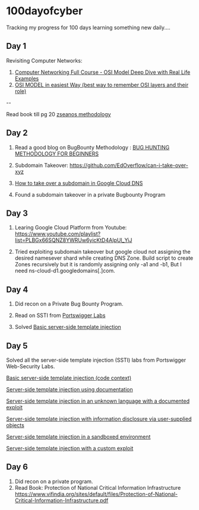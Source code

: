 # 100dayofcyber
Tracking my progress for 100 days learning something new daily....


## Day 1

Revisiting Computer Networks:
1. [Computer Networking Full Course - OSI Model Deep Dive with Real Life Examples](https://www.youtube.com/watch?v=IPvYjXCsTg8&t=2063s)
2. [OSI MODEL in easiest Way (best way to remember OSI layers and their role)](https://www.youtube.com/watch?v=Dppl6iA2G8Q&list=PLBGx66SQNZ8ZvdIoctCTWB3ApXQpQGEin&index=3)

--

Read book till pg 20 [zseanos methodology](https://www.bugbountyhunter.com/methodology/zseanos-methodology.pdf)

## Day 2

1. Read a good blog on BugBounty Methodology : [BUG HUNTING METHODOLOGY FOR BEGINNERS](https://infosecwriteups.com/bug-hunting-methodology-for-beginners-20b56f5e7d19)

2. Subdomain Takeover: https://github.com/EdOverflow/can-i-take-over-xyz

3. [How to take over a subdomain in Google Cloud DNS](https://binx.io/2022/01/27/how-to-take-over-a-subdomain-in-google-cloud-dns/)

4. Found a subdomain takeover in a private Bugbounty Program

## Day 3

1. Learing Google Cloud Platform from Youtube: https://www.youtube.com/playlist?list=PLBGx66SQNZ8YWRUw6yicKtD4AIpUl_YiJ

2. Tried exploiting subdomain takeover but google cloud not assigning the desired namesever shard while creating DNS Zone. Build script to create Zones recursively but it is randomly assigning only -a1 and -b1, But I need ns-cloud-d1.googledomains[.]com.

## Day 4

1. Did recon on a Private Bug Bounty Program.

2. Read on SSTI from [Portswigger Labs](https://portswigger.net/web-security/server-side-template-injection)

3. Solved [Basic server-side template injection](https://portswigger.net/web-security/server-side-template-injection/exploiting/lab-server-side-template-injection-basic)

## Day 5

Solved all the server-side template injection (SSTI) labs from Portswigger Web-Security Labs.

[Basic server-side template injection (code context)](https://portswigger.net/web-security/server-side-template-injection/exploiting/lab-server-side-template-injection-basic-code-context)

[Server-side template injection using documentation](https://portswigger.net/web-security/server-side-template-injection/exploiting/lab-server-side-template-injection-using-documentation)

[Server-side template injection in an unknown language with a documented exploit](https://portswigger.net/web-security/server-side-template-injection/exploiting/lab-server-side-template-injection-using-documentation)

[Server-side template injection with information disclosure via user-supplied objects](https://portswigger.net/web-security/server-side-template-injection/exploiting/lab-server-side-template-injection-with-information-disclosure-via-user-supplied-objects)

[Server-side template injection in a sandboxed environment](https://portswigger.net/web-security/server-side-template-injection/exploiting/lab-server-side-template-injection-in-a-sandboxed-environment)

[Server-side template injection with a custom exploit](https://portswigger.net/web-security/server-side-template-injection/exploiting/lab-server-side-template-injection-with-a-custom-exploit)

## Day 6

1. Did recon on a private program.
2. Read Book: Protection of National Critical Information Infrastructure
https://www.vifindia.org/sites/default/files/Protection-of-National-Critical-Information-Infrastructure.pdf